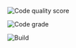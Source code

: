 ![Code quality score](https://www.code-inspector.com/project/24981/score/svg)

![Code grade](https://www.code-inspector.com/project/24981/status/svg)

![Build](https://github.com/BhavanSekar/MiniProject-LTTS/runs/3043659212)


